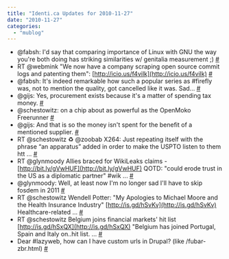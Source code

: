 ```yaml
---
title: "Identi.ca Updates for 2010-11-27"
date: "2010-11-27"
categories: 
  - "mublog"
---
```


- @fabsh: I'd say that comparing importance of Linux with GNU the way you're both doing has striking similarities w/ genitalia measurement ;) [#](http://identi.ca/notice/59315903)
- RT @webmink "We now have a company scraping open source commit logs and patenting them": [http://icio.us/f4vilk](http://icio.us/f4vilk) [#](http://identi.ca/notice/59315947)
- @fabsh: It's indeed remarkable how such a popular series as #firefly was, not to mention the quality, got cancelled like it was. Sad... [#](http://identi.ca/notice/59316087)
- @gijs: Yes, procurement exists because it's a matter of spending tax money. [#](http://identi.ca/notice/59332686)
- @schestowitz: on a chip about as powerful as the OpenMoko Freerunner [#](http://identi.ca/notice/59332756)
- @gijs: And that is so the money isn't spent for the benefit of a mentioned supplier. [#](http://identi.ca/notice/59332896)
- RT @schestowitz ♻ @zoobab X264: Just repeating itself with the phrase “an apparatus” added in order to make the USPTO listen to them htt ... [#](http://identi.ca/notice/59352727)
- RT @glynmoody Allies braced for WikiLeaks claims - [http://bit.ly/gVwHUF](http://bit.ly/gVwHUF) QOTD: "could erode trust in the US as a diplomatic partner" #wik ... [#](http://identi.ca/notice/59354372)
- @glynmoody: Well, at least now I'm no longer sad I'll have to skip fosdem in 2011 [#](http://identi.ca/notice/59354520)
- RT @schestowitz Wendell Potter: "My Apologies to Michael Moore and the Health Insurance Industry" [http://is.gd/hSvKv](http://is.gd/hSvKv) Healthcare-related ... [#](http://identi.ca/notice/59355400)
- RT @schestowitz Belgium joins financial markets' hit list [http://is.gd/hSxQX](http://is.gd/hSxQX) "Belgium has joined Portugal, Spain and Italy on..hit list. ... [#](http://identi.ca/notice/59356320)
- Dear #lazyweb, how can I have custom urls in Drupal? (like /fubar-zbr.html) [#](http://identi.ca/notice/59364508)
